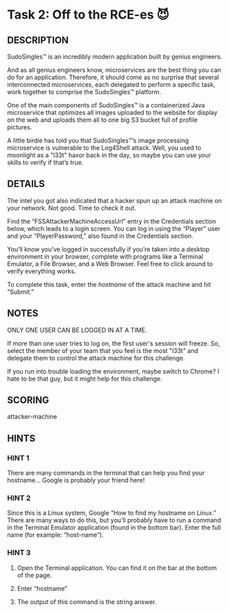# Task 2: Off to the RCE-es 😈

## DESCRIPTION

SudoSingles™ is an incredibly modern application built by genius engineers.

And as all genius engineers know, microservices are the best thing you can do for an application. Therefore, it should come as no surprise that several interconnected microservices, each delegated to perform a specific task, work together to comprise the SudoSingles™ platform.

One of the main components of SudoSingles™ is a containerized Java microservice that optimizes all images uploaded to the website for display on the web and uploads them all to one big S3 bucket full of profile pictures.

A little birdie has told you that SudoSingles™’s image processing microservice is vulnerable to the Log4Shell attack. Well, you used to moonlight as a "l33t" haxor back in the day, so maybe you can use your skills to verify if that’s true.

## DETAILS

The intel you got also indicated that a hacker spun up an attack machine on your network. Not good. Time to check it out.

Find the “FSSAttackerMachineAccessUrl” entry in the Credentials section below, which leads to a login screen. You can log in using the “Player” user and your “PlayerPassword,” also found in the Credentials section.

You’ll know you’ve logged in successfully if you’re taken into a desktop environment in your browser, complete with programs like a Terminal Emulator, a File Browser, and a Web Browser. Feel free to click around to verify everything works.

To complete this task, enter the *hostname* of the attack machine and hit “Submit.”

## NOTES

ONLY ONE USER CAN BE LOGGED IN AT A TIME.

If more than one user tries to log on, the first user's session will freeze. So, select the member of your team that you feel is the most "l33t" and delegate them to control the attack machine for this challenge.

If you run into trouble loading the environment, maybe switch to Chrome? I hate to be that guy, but it might help for this challenge.

## SCORING

attacker-machine

## HINTS

### HINT 1

There are many commands in the terminal that can help you find your hostname… Google is probably your friend here!

### HINT 2

Since this is a Linux system, Google “How to find my hostname on Linux.” There are many ways to do this, but you’ll probably have to run a command in the Terminal Emulator application (found in the bottom bar). Enter the full name (for example: “host-name”).

### HINT 3

1. Open the Terminal application. You can find it on the bar at the bottom of the page.

2. Enter “hostname”

3. The output of this command is the string answer.


